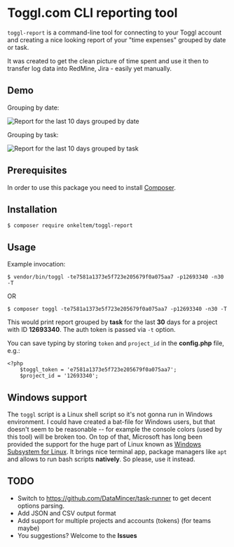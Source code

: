 # Toggl.com CLI reporting tool

`toggl-report` is a command-line tool for connecting to your Toggl account and creating
a nice looking report of your "time expenses" grouped by date or task.

It was created to get the clean picture of time spent and use it then to transfer log data into RedMine, Jira - easily yet manually.

## Demo

Grouping by date:

![Report for the last 10 days grouped by date](https://user-images.githubusercontent.com/114060/75770790-b5b17580-5d59-11ea-8072-b6c83a73d1d7.png)

Grouping by task:

![Report for the last 10 days grouped by task](https://user-images.githubusercontent.com/114060/75771205-8d764680-5d5a-11ea-8b66-1193267b5179.png)

## Prerequisites

In order to use this package you need to install [Composer](https://getcomposer.org/).

## Installation

```
$ composer require onkeltem/toggl-report
```

## Usage

Example invocation:
 
```
$ vendor/bin/toggl -te7581a1373e5f723e205679f0a075aa7 -p12693340 -n30 -T
```
OR
```
$ composer toggl -te7581a1373e5f723e205679f0a075aa7 -p12693340 -n30 -T
```

This would print report grouped by **task** for the last **30** days for a project
with ID **12693340**. The auth token is passed via `-t` option.

You can save typing by storing `token` and `project_id` in the **config.php** file, e.g.:
 
```
<?php
    $toggl_token = 'e7581a1373e5f723e205679f0a075aa7';
    $project_id = '12693340';
```
## Windows support

The `toggl` script is a Linux shell script so it's not gonna run in Windows environment.
I could have created a bat-file for Windows users, but that doesn't seem to be reasonable -- for
example the console colors (used by this tool) will be broken too. On top of that, Microsoft has
long been provided the support for the huge part of Linux known
as [Windows Subsystem for Linux](https://docs.microsoft.com/en-us/windows/wsl/install-win10).
It brings nice terminal app, package managers like `apt` and allows to run bash scripts **natively**.
So please, use it instead.

## TODO

- Switch to https://github.com/DataMincer/task-runner to get decent options parsing.
- Add JSON and CSV output format
- Add support for multiple projects and accounts (tokens) (for teams maybe)
- You suggestions? Welcome to the **Issues**
